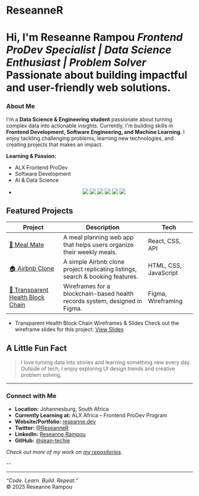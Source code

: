 # ReseanneR
#  Hi, I'm Reseanne Rampou   *Frontend ProDev Specialist | Data Science Enthusiast | Problem Solver*    Passionate about building impactful and user-friendly web solutions.

###  About Me
I'm a **Data Science & Engineering student** passionate about turning complex data into actionable insights. Currently, I'm building skills in **Frontend Development, Software Engineering, and Machine Learning**. I enjoy tackling challenging problems, learning new technologies, and creating projects that makes an impact.

**Learning & Passion:**  
- ALX Frontend ProDev
- Software Development
- AI & Data Science
- <p align="center">
  <img src="https://img.shields.io/badge/HTML5-E34F26?style=for-the-badge&logo=html5&logoColor=white">
  <img src="https://img.shields.io/badge/CSS3-1572B6?style=for-the-badge&logo=css3&logoColor=white">
  <img src="https://img.shields.io/badge/JavaScript-F7DF1E?style=for-the-badge&logo=javascript&logoColor=black">
  <img src="https://img.shields.io/badge/React-61DAFB?style=for-the-badge&logo=react&logoColor=black">
  <img src="https://img.shields.io/badge/Tailwind-06B6D4?style=for-the-badge&logo=tailwind-css&logoColor=white">
  <img src="https://img.shields.io/badge/Git-F05032?style=for-the-badge&logo=git&logoColor=white">
</p>

##  Featured Projects


| Project | Description | Tech |
|---------|-------------|------|
| [🌿 Meal Mate](https://github.com/sean-techie/meal-mate) | A meal planning web app that helps users organize their weekly meals. | React, CSS, API |
| [🏠 Airbnb Clone](https://github.com/sean-techie/airbnb-clone-project) | A simple Airbnb clone project replicating listings, search & booking features. | HTML, CSS, JavaScript |
| [💊 Transparent Health Block Chain](https://www.figma.com/design/x1dht4o1nsFyqWhDlRoxQZ/TransparentHealth-Blockchain-Wireframe?node-id=0-1&t=chOGfwz47TqL0azk-1) | Wireframes for a blockchain-based health records system, designed in Figma. | Figma, Wireframing |

- Transparent Health Block Chain Wireframes & Slides
Check out the wireframe slides for this project: [View Slides](https://docs.google.com/presentation/d/1ezgIJm7O9Mm88Z_BcIG7oz5GyB4TcwRReWLFH-agZbY/edit?usp=drivesdk)



##  A Little Fun Fact

> I love turning data into stories and learning something new every day.  
> Outside of tech, I enjoy exploring UI design trends and creative problem solving.

---

###  Connect with Me
-  **Location:** Johannesburg, South Africa  
-  **Currently Learning at:** ALX Africa – Frontend ProDev Program  
-  **Website/Portfolio:** [reseanne.dev](https://yourwebsite.com)  
-  **Twitter:** [@ReseanneR](https://twitter.com/ReseanneR)  
-  **LinkedIn:** [Reseanne Rampou](https://www.linkedin.com/in/reseanne-rampou-96abba365)  
-  **GitHub:** [@sean-techie](https://github.com/sean-techie)


 *Check out more of my work on [my repositories](https://github.com/sean-techie?tab=repositories).*

--

---

 *“Code. Learn. Build. Repeat.”*  
© 2025 Reseanne Rampou

